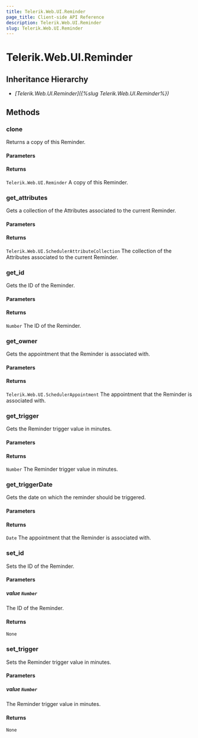 ```yaml
---
title: Telerik.Web.UI.Reminder
page_title: Client-side API Reference
description: Telerik.Web.UI.Reminder
slug: Telerik.Web.UI.Reminder
---
```


# Telerik.Web.UI.Reminder  

## Inheritance Hierarchy

* *[Telerik.Web.UI.Reminder]({%slug Telerik.Web.UI.Reminder%})*

## Methods

###  clone

Returns a copy of this Reminder.

#### Parameters

#### Returns

`Telerik.Web.UI.Reminder`  A copy of this Reminder. 

###  get_attributes

Gets a collection of the Attributes associated to the current Reminder.

#### Parameters

#### Returns

`Telerik.Web.UI.SchedulerAttributeCollection`  The collection of the Attributes associated to the current Reminder. 

###  get_id

Gets the ID of the Reminder.

#### Parameters

#### Returns

`Number`  The ID of the Reminder. 

###  get_owner

Gets the appointment that the Reminder is associated with.

#### Parameters

#### Returns

`Telerik.Web.UI.SchedulerAppointment`  The appointment that the Reminder is associated with. 

###  get_trigger

Gets the Reminder trigger value in minutes.

#### Parameters

#### Returns

`Number`  The Reminder trigger value in minutes. 

###  get_triggerDate

Gets the date on which the reminder should be triggered.

#### Parameters

#### Returns

`Date`  The appointment that the Reminder is associated with. 

###  set_id

Sets the ID of the Reminder.

#### Parameters

##### value `Number`

 The ID of the Reminder. 

#### Returns

`None` 

###  set_trigger

Sets the Reminder trigger value in minutes.

#### Parameters

##### value `Number`

 The Reminder trigger value in minutes. 

#### Returns

`None` 


